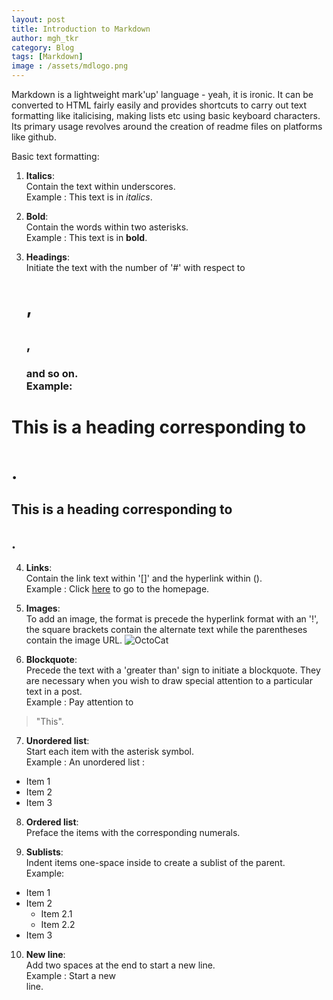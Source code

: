 ```yaml
---
layout: post
title: Introduction to Markdown
author: mgh_tkr
category: Blog
tags: [Markdown]
image : /assets/mdlogo.png
---
```

Markdown is a lightweight mark'up' language - yeah, it is ironic. It can be converted to HTML fairly easily and provides shortcuts to carry out text formatting like italicising, making lists etc using basic keyboard characters. Its primary usage revolves around the creation of readme files on platforms like github.

Basic text formatting:

1. **Italics**:  
Contain the text within underscores.  
Example : This text is in _italics_.

2. **Bold**:  
Contain the words within two asterisks.  
Example : This text is in **bold**.

3. **Headings**:  
Initiate the text with the number of '#' with respect to <h1>,<h2>,<h3> and so on.  
Example:  
# This is a heading corresponding to <h1>.  
## This is a heading corresponding to <h2>.  

4. **Links**:  
Contain the link text within '[]' and the hyperlink within ().  
Example : Click [here](/) to go to the homepage.

5. **Images**:  
To add an image, the format is precede the hyperlink format with an '!', 
the square brackets contain the alternate text while the parentheses contain the image URL.
![OctoCat](/assets/Octocat.jpg)  

6. **Blockquote**:  
Precede the text with a 'greater than' sign to initiate a blockquote. They are necessary when you wish to draw special attention to a particular text in a post.  
Example : Pay attention to 
> "This".

7. **Unordered list**:  
Start each item with the asterisk symbol.  
Example : An unordered list :  
* Item 1  
* Item 2  
* Item 3  

8. **Ordered list**:  
Preface the items with the corresponding numerals.

9. **Sublists**:   
Indent items one-space inside to create a sublist of the parent.  
Example:  
* Item 1
* Item 2
  * Item 2.1
  * Item 2.2
* Item 3  

10. **New line**:  
Add two spaces at the end to start a new line.  
Example : Start a new  
line.
